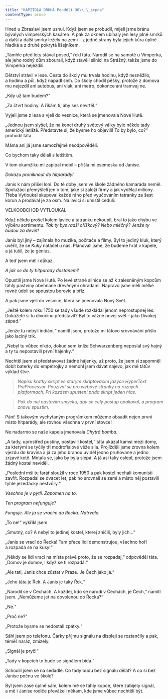 ```yaml
---
title: "KAPITOLA DRUHÁ Pondělí 30\\.\_srpna"
contentType: prose
---
```


<section>

Hned u Zbraslavi jsem usnul. Když jsem se probudil, míjeli jsme bránu bývalých vimperských kasáren. A pak za oknem ubíhaly jen lesy plné smrků a další a další smrky ležely na zemi – z jedné strany byla jejich kůra úplně hladká a z druhé pokrytá lišejníkem.

„Támhle před lety stával posed,“ řekl táta. Narodil se na samotě u Vimperka, ale jeho rodný dům zbourali, když stavěli silnici na Strážný, takže jsme do Vimperka nejezdili.

Dětství strávil v lese. Cesta do školy mu trvala hodinu, když nesněžilo, a hodinu a půl, když napadl sníh. Do školy chodil pěšky, protože z domova mu nejezdil ani autobus, ani vlak, ani metro, dokonce ani tramvaj ne.

„Kdy už tam budem?“

„Za čtvrt hodiny. A říkám ti, aby ses nevrtěl.“

Vyjeli jsme z lesa a vjeli do vesnice, která se jmenovala Nové Hutě.

„Jednou jsem slyšel, že na konci druhý světový války bylo někde tady americký letiště. Představte si, že bysme ho objevili! To by bylo, co?“ prohodil táta.

Máma ani já jsme samozřejmě neodpověděli.

Co bychom taky dělali s letištěm.

V tom okamžiku mi zapípal mobil – přišla mi esemeska od Janise.

</section>

<section>

_Dokazu proniknout do hitparady!_

</section>

<section>

Janis k nám přišel loni. Do té doby jsem ve škole žádného kamaráda neměl. Spolužáci přemýšleli jen o tom, jaké si založí firmy a jak vydělají miliony. Třeba Vytloukal skupoval každé ráno před vyučováním tatranky za šest korun a prodával je za osm. Na lavici si umístil ceduli:

</section>

<section>

VELKOOBCHOD VYTLOUKAL

</section>

<section>

Když někdo prošel kolem lavice a tatranku nekoupil, bral to jako chybu ve výběru sortimentu. _Tak ty bys radši oříškový? Nebo mléčný? Jenže ty budou za devět!_

Janis byl jiný – zajímala ho muzika, počítače a filmy. Byl to jediný kluk, který uvěřil, že se _Kuky_ natáčel u nás. Plánovali jsme, že budeme hrát v kapele, a já tušil, že je génius.

A teď jsem měl i důkaz.

</section>

<section>

_A jak se do ty hitparady dostanem?_

</section>

<section>

Opustili jsme Nové Hutě. Po levé straně silnice se až k zalesněným kopcům táhly pastviny obehnané dřevěnými ohradami. Napravo jsme měli mělké rovné údolí se spoustou borovic a bříz.

A pak jsme vjeli do vesnice, která se jmenovala Nový Svět.

„Ještě kolem roku 1750 se tady všude rozkládal jenom neprostupnej les. Dokážete si tu divočinu představit? Byl to vážně novej svět – jako Divokej západ.“

„Jenže tu nebyli indiáni,“ namítl jsem, protože mi tátovo srovnávání přišlo jako laciný trik.

„Nebyl tu vůbec nikdo, dokud sem kníže Schwarzenberg neposlal svý hajný a ty tu nepostavili první hájenky.“

Nechtěl jsem si představovat žádné hájenky, už proto, že jsem si zapomněl dobít baterky do empétrojky a nemohl jsem dávat najevo, jak mě tátův výklad štve.

</section>

<section>

> _Napisu kratky skript ve starym skriptovacim jazyce HyperText PreProcessor. Pouzival se pro webove stranky na ruznych platformach. Pri kazdem spusteni prida skript jeden hlas._

> _Pak do nej nastavim smycku, aby se cely postup opakoval, a program znovu spustim._

</section>

<section>

Páni! S takovým vychytaným prográmkem můžeme obsadit nejen první místo hitparády, ale rovnou všechna v první stovce!

Ne nadarmo se naše kapela jmenovala _Chytrá bomba._

„A tady, uprostřed pustiny, postavili kostel,“ táta ukázal kamsi mezi domy, za kterými se tyčily tři modrofialové věže sila. Projížděli jsme zrovna kolem vjezdu do kravína a já za jeho branou uviděl jedno pruhované a jedno zrzavé kotě. Motala se, jako by byla slepá. A já asi taky oslepl, protože jsem žádný kostel neviděl.

„Poslední mši tu farář sloužil v roce 1950 a pak kostel nechali komunisti zavřít. Rozpadal se dvacet let, pak ho srovnali se zemí a místo něj postavili tyhle jezeďácký nestvůry.“

</section>

<section>

_Vsechno je v pytli. Zapomen na to._

</section>

<section>

_Ten program nefunguje?_

</section>

<section>

_Funguje. Ale ja se vracim do Recka. Natrvalo._

</section>

<section>

„To ne!“ vykřikl jsem.

„Smutný, co? A nebyl to jedinej kostel, kterej zničili, byly jich…“

„Janis se vrací do Řecka! Tam přece lidi demonstrujou, všechno hoří a rozpadá se na kusy!“

„Někdy se lidi vrací na místa právě proto, že se rozpadaj,“ odpověděl táta. „Domov je domov, i když se ti rozpadá.“

„Ale tati, Janis chce zůstat v Praze. Je Čech jako já.“

„Jeho táta je Řek. A Janis je taky Řek.“

„Narodil se v Čechách. A každej, kdo se narodí v Čechách, je Čech,“ namítl jsem. „Nemůžeme jet na dovolenou do Řecka?“

„Ne.“

„Proč ne?“

„Protože bysme se nedostali zpátky.“

Sáhl jsem po telefonu. Čárky příjmu signálu na displeji se roztančily a pak, téměř naráz, zmizely.

„Signál je pryč!“

„Tady v kopcích to bude se signálem bída.“

Schoulil jsem se na sedadle. Co tady budu bez signálu dělat? A co si bez Janise počnu ve škole?

Byl jsem zase úplně sám, kolem mě se táhly kopce, které zabíjely signál, a mě i Janise rodiče převáželi někam, kde jsme vůbec nechtěli být.

</section>
